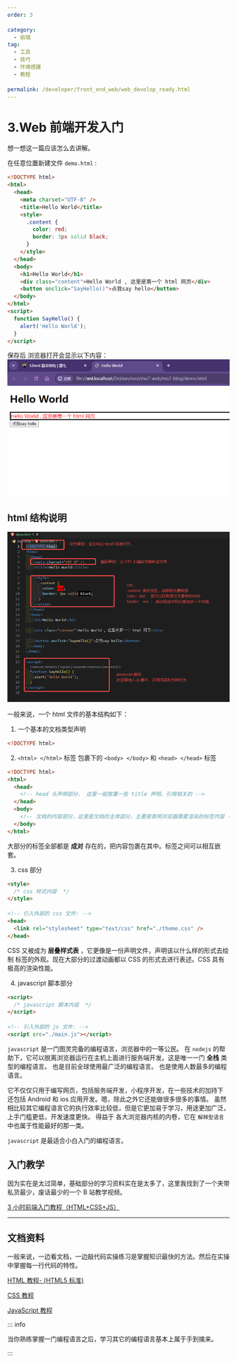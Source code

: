 ```yaml
---
order: 3

category:
  - 前端
tag:
  - 工具
  - 技巧
  - 环境搭建
  - 教程

permalink: /developer/front_end_web/web_develop_ready.html
---
```


# 3.Web 前端开发入门

想一想这一篇应该怎么去讲解。

在任意位置新建文件 `demo.html` :

```html title="./demo.html"
<!DOCTYPE html>
<html>
  <head>
    <meta charset="UTF-8" />
    <title>Hello World</title>
    <style>
      .content {
        color: red;
        border: 3px solid black;
      }
    </style>
  </head>
  <body>
    <h1>Hello World</h1>
    <div class="content">Hello World , 这里是第一个 html 网页</div>
    <button onclick="SayHello()">点我say hello</button>
  </body>
</html>
<script>
  function SayHello() {
    alert('Hello World');
  }
</script>
```

保存后 浏览器打开会显示以下内容：
![demo.html 内容](image/html-demo.png)

## html 结构说明

![demo.html 结构说明](image/html-demo-code.png)

一般来说，一个 html 文件的基本结构如下：

1. 一个基本的文档类型声明

```html
<!DOCTYPE html>
```

2. `<html> </html>` 标签 包裹下的 `<body> </body>` 和 `<head> </head>` 标签

```html
<!DOCTYPE html>
<html>
  <head>
    <!-- head 头声明部分， 这里一般放置一些 title 声明。引用相关的 -->
  </head>
  <body>
    <!-- 文档的内容部分，这里是文档的主体部分，主要是表明浏览器需要渲染的标签内容 -->
  </body>
</html>
```

大部分的标签全部都是 **成对** 存在的，把内容包裹在其中。标签之间可以相互嵌套。

3. css 部分

```html
<style>
  /* css 样式内容  */
</style>

<!-- 引入外部的 css 文件: -->
<head>
  <link rel="stylesheet" type="text/css" href="./theme.css" />
</head>
```

CSS 又被成为 **层叠样式表** ，它更像是一份声明文件，声明该以什么样的形式去绘制 标签的外观。现在大部分的过渡动画都以 CSS 的形式去进行表述。CSS 具有极高的渲染性能。

4. javascript 脚本部分

```html
<script>
  /* javascript 脚本内容  */
</script>

<!-- 引入外部的 js 文件: -->
<script src="./main.js"></script>
```

`javascript` 是一门图灵完备的编程语言，浏览器中的一等公民。
在 `nodejs` 的帮助下，它可以脱离浏览器运行在主机上面进行服务端开发。这是唯一一门 **全栈** 类型的编程语言。
也是目前全球使用最广泛的编程语言。 也是使用人数最多的编程语言。

它不仅仅只用于编写网页，包括服务端开发，小程序开发，在一些技术的加持下 还包括 Android 和 ios 应用开发。嗯，除此之外它还能做很多很多的事情。
虽然相比较其它编程语言它的执行效率比较低，但是它更加易于学习，用途更加广泛，上手门槛更低，开发速度更快。
得益于 各大浏览器内核的内卷，它在 `解释型语言` 中也属于性能最好的那一类。

`javascript` 是最适合小白入门的编程语言。

## 入门教学

因为实在是太过简单，基础部分的学习资料实在是太多了，这里我找到了一个夹带私货最少，废话最少的一个 B 站教学视频。

[3 小时前端入门教程（HTML+CSS+JS）](https://www.bilibili.com/video/BV1BT4y1W7Aw)

<BiliBili bvid="BV1BT4y1W7Aw" />

---

## 文档资料

一般来说，一边看文档，一边敲代码实操练习是掌握知识最快的方法。然后在实操中掌握每一行代码的特性。

[HTML 教程- (HTML5 标准)](https://www.runoob.com/html/html-tutorial.html)

[CSS 教程](https://www.runoob.com/css/css-tutorial.html)

[JavaScript 教程](https://www.runoob.com/js/js-tutorial.html)

::: info

当你熟练掌握一门编程语言之后，学习其它的编程语言基本上属于手到擒来。

:::

